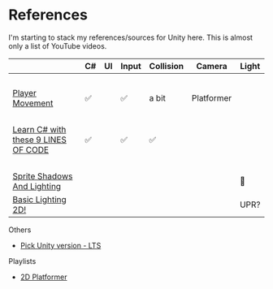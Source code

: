 # References

I'm starting to stack my references/sources for Unity here. This is almost only a list of YouTube videos.

|  | C# | UI | Input | Collision | Camera | Light |
|----------------------------------|---|---|---|---|---|---|
| <br> |
| [Player Movement](https://www.youtube.com/watch?v=Uv5tfMSKlnU) | ✅ | | ✅ | a bit | Platformer |
| <br> |
|[Learn C# with these 9 LINES OF CODE](https://www.youtube.com/watch?v=aB9LJ9oHGOs&ab_channel=Blackthornprod)| ✅ | | ✅ | ✅ |
| <br> |
| [Sprite Shadows And Lighting](https://www.youtube.com/watch?v=flu2PNRUAso) | | | | | | 🚀 |
| [Basic Lighting 2D!](https://www.youtube.com/watch?v=6Q0FnPy9Orc&ab_channel=TopsideStudios) | | | | | | UPR? |

Others

* [Pick Unity version - LTS](https://www.youtube.com/watch?v=LLYhTWEX2Wc)

Playlists

* [2D Platformer](https://www.youtube.com/watch?v=Ii-scMenaOQ&list=PLrnPJCHvNZuCVTz6lvhR81nnaf1a-b67U&ab_channel=CodinginFlow)